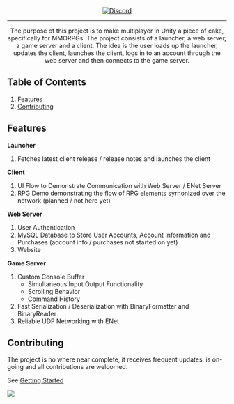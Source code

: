 <div align="center">
  
  [![Discord][discord]][discord-url]

</div>

---

<p align="center">The purpose of this project is to make multiplayer in Unity a piece of cake, specifically for MMORPGs. The project consists of a launcher, a web server, a game server and a client. The idea is the user loads up the launcher, updates the client, launches the client, logs in to an account through the web server and then connects to the game server.
    <br>
</p>

## Table of Contents

1. [Features](#features)
2. [Contributing](#contributing)

## Features

**Launcher**

1. Fetches latest client release / release notes and launches the client

**Client**

1. UI Flow to Demonstrate Communication with Web Server / ENet Server
2. RPG Demo demonstrating the flow of RPG elements syrnonized over the network (planned / not here yet)

**Web Server**

1. User Authentication
2. MySQL Database to Store User Accounts, Account Information and Purchases (account info / purchases not started on yet)
3. Website

**Game Server**

1. Custom Console Buffer
    - Simultaneous Input Output Functionality
    - Scrolling Behavior
    - Command History
2. Fast Serialization / Deserialization with BinaryFormatter and BinaryReader
3. Reliable UDP Networking with ENet

## Contributing

The project is no where near complete, it receives frequent updates, is on-going and all contributions are welcomed.

See [Getting Started](https://github.com/valkyrienyanko/The-MMORPG-Project/blob/master/.github/CONTRIBUTING.md#getting-started)

<a href="https://github.com/valkyrienyanko/The-MMORPG-Project/graphs/contributors">
  <img src="https://contributors-img.web.app/image?repo=valkyrienyanko/The-MMORPG-Project" />
</a>

<!--BADGES AND LINKS-->
<!--Discord Badge Image-->
[discord]: https://img.shields.io/discord/717790645900673084.svg
<!--Discord Link-->
[discord-url]: https://discord.gg/W4Nk9gt

